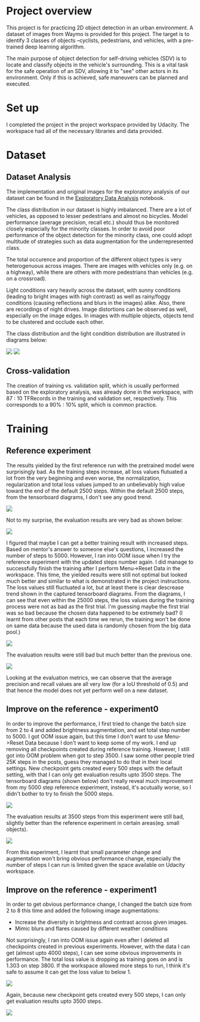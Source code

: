 # Project overview
This project is for practicing 2D object detection in an urban environment. A dataset of images from Waymo is provided for this project. The target is to identify 3 classes of objects –cyclists, pedestrians, and vehicles, with a pre-trained deep learning algorithm.

The main purpose of object detection for self-driving vehicles (SDV) is to locate and classify objects in the vehicle's surrounding. This is a vital task for the safe operation of an SDV, allowing it to "see" other actors in its environment. Only if this is achieved, safe maneuvers can be planned and executed.

# Set up
I completed the project in the project workspace provided by Udacity. The workspace had all of the necessary libraries and data provided.

# Dataset
## Dataset Analysis
The implementation and original images for the exploratory analysis of our dataset can be found in the [Exploratory Data Analysis](https://github.com/jiangnan2341/UdacitySDCE_P1/blob/main/Exploratory%20Data%20Analysis.ipynb) notebook.

The class distribution in our dataset is highly imbalanced. There are a lot of vehicles, as opposed to lesser pedestrians and almost no bicycles. Model performance (average precision, recall etc.) should thus be monitored closely especially for the minority classes. In order to avoid poor performance of the object detection for the minority class, one could adopt multitude of strategies such as data augmentation for the underrepresented class.

The total occurence and proportion of the different object types is very heterogenuous across images. There are images with vehicles only (e.g. on a highway), while there are others with more pedestrians than vehicles (e.g. on a crossroad).

Light conditions vary heavily across the dataset, with sunny conditions (leading to bright images with high contrast) as well as rainy/foggy conditions (causing reflections and blurs in the images) alike. Also, there are recordings of night drives.
Image distortions can be observed as well, especially on the image edges.
In images with multiple objects, objects tend to be clustered and occlude each other.

The class distribution and the light condition distribution are illustrated in diagrams below:

![](class_pie.png)
![](brightness_EDA.png)

## Cross-validation
The creation of training vs. validation split, which is usually performed based on the exploratory analysis, was already done in the workspace, with 87 : 10 TFRecords in the training and validation set, respectively. This corresponds to a 90% : 10% split, which is common practice.
# Training
## Reference experiment
The results yielded by the first reference run with the pretrained model were surprisingly bad. As the training steps increase, all loss values flutuated a lot from the very beginning and even worse, the normalization, regularization and total loss values jumped to an unbelievably high value toward the end of the default 2500 steps. Within the default 2500 steps, from the tensorboard diagrams, I don't see any good trend. 

![](experiments/reference/Reference1.png)

Not to my surprise, the evaluation results are very bad as shown below:

![](experiments/reference/ReferenceEvalSummary.png)

I figured that maybe I can get a better training result with increased steps. Based on mentor's answer to someone else's questions, I increased the number of steps to 5000. However, I ran into OOM issue when I try the reference experiment with the updated steps number again. I did manage to successfully finish the training after I perform Menu->Reset Data in the workspace.
This time, the yielded results were still not optimal but looked much better and similar to what is demonstrated in the project instructions. The loss values still fluctuated a lot, but at least there is clear descrease trend shown in the captured tensorboard diagrams. From the diagrams, I can see that even within the 25000 steps, the loss values during the training process were not as bad as the first trial. I'm guessing maybe the first trial was so bad because the chosen data happened to be extremely bad? (I learnt from other posts that each time we rerun, the training won't be done on same data because the used data is randomly chosen from the big data pool.)

![](experiments/reference1/Reference5000steps1.png)

The evaluation results were still bad but much better than the previous one.

![](experiments/reference1/ReferenceEvalSummary5000steps.png)

Looking at the evaluation metrics, we can observe that the average precision and recall values are all very low (for a IoU threshold of 0.5) and that hence the model does not yet perform well on a new dataset.

## Improve on the reference - experiment0
In order to improve the performance, I first tried to change the batch size from 2 to 4 and added brightness augmentation, and set total step number to 5000. I got OOM issue again, but this time I don't want to use Menu->Reset Data because I don't want to keep some of my work. I end up removing all checkpoints created during reference training. However, I still got into OOM problem when got to step 3500. I saw some other people tried 25K steps in the posts, guess they managed to do that in their local settings. New checkpoint gets created every 500 steps with the default setting, with that I can only get evaluation results upto 3500 steps. The tensorboard diagrams (shown below) don't really reveal much improvement from my 5000 step reference experiment, instead, it's acutually worse, so I didn't bother to try to finish the 5000 steps. 

![](experiments/experiment0/Experiment0_train1.png)

The evaluation results at 3500 steps from this experiment were still bad, slightly better than the reference experiment in certain areas(eg. small objects).

![](experiments/experiment0/Experiment0EvalSummary.png)

From this experiment, I learnt that small parameter change and augmentation won't bring obvious performance change, especially the number of steps I can run is limited given the space available on Udacity workspace.

## Improve on the reference - experiment1
In order to get obvious performance change, I changed the batch size from 2 to 8 this time and added the following image augmentations:
* Increase the diversity in brightness and contrast across given images.
* Mimic blurs and flares caused by different weather conditions

Not surprisingly, I ran into OOM issue again even after I deleted all checkpoints created in previous experiments. However, with the data I can get (almost upto 4000 steps), I can see some obvious improvements in performance. The total loss value is dropping as training goes on and is 1.303 on step 3800. If the workspace allowed more steps to run, I think it's safe to assume it can get the loss value to below 1.

![](experiments/experiment1/Experiment1_train1.png)

Again, because new checkpoint gets created every 500 steps, I can only get evaluation results upto 3500 steps.

![](experiments/experiment1/Experiment1EvalSummary.png)
